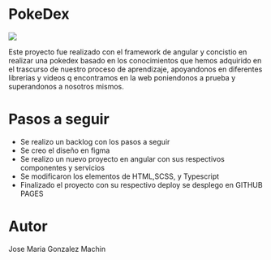 # PokeDex
<img src=https://i.pinimg.com/originals/8a/81/ec/8a81ecd8fdd266b3221da325875c0ea8.gif>

Este proyecto fue realizado con el framework de angular y concistio en realizar una pokedex basado en los conocimientos que hemos adquirido en el trascurso de nuestro proceso de aprendizaje, apoyandonos en diferentes librerias y videos q encontramos en la web poniendonos a prueba y superandonos a nosotros mismos.

<h1>Pasos a seguir</h1>

<ul>
   <li>Se realizo un backlog con los pasos a seguir</li>
   <li>Se creo el diseño en figma</li>
   <li>Se realizo un nuevo proyecto en angular con sus respectivos componentes y servicios</li>
   <li>Se modificaron los elementos de HTML,SCSS, y Typescript </li>
   <li>Finalizado el proyecto con su respectivo deploy se desplego en GITHUB PAGES</li>
</ul>



<h1>Autor</h1>
Jose Maria Gonzalez Machin
